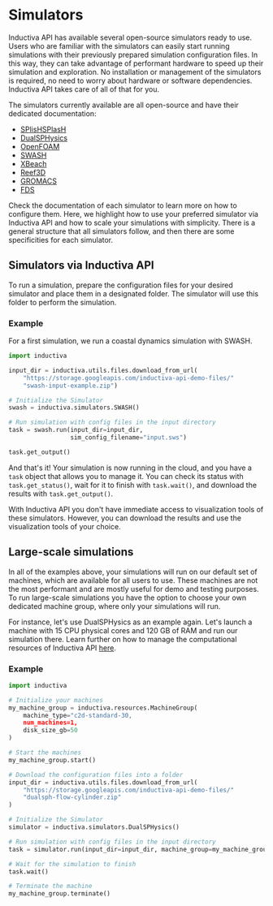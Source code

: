 # Simulators

Inductiva API has available several open-source simulators ready to use. Users who are familiar with the simulators can easily start running simulations with their previously prepared simulation configuration files. In this way, they can take advantage of performant hardware to speed up their simulation and exploration.
No installation or management of the simulators is required, no need to worry about hardware or software dependencies. Inductiva API takes care of all of that for you.

The simulators currently available are all open-source and have their dedicated documentation:
- [SPlisHSPlasH](https://github.com/InteractiveComputerGraphics/SPlisHSPlasH)
- [DualSPHysics](https://dual.sphysics.org/)
- [OpenFOAM](https://www.openfoam.com/)
- [SWASH](https://swash.sourceforge.io/)
- [XBeach](https://oss.deltares.nl/web/xbeach/)
- [Reef3D](https://reef3d.wordpress.com/)
- [GROMACS](https://www.gromacs.org/)
- [FDS](https://pages.nist.gov/fds-smv/)

Check the documentation of each simulator to learn more on how to configure them. Here, we highlight how to use your preferred simulator via Inductiva API and how to scale your simulations with simplicity. There is a general structure that all simulators follow, and then there are some specificities for each simulator.

## Simulators via Inductiva API

To run a simulation, prepare the configuration files for your desired simulator and place them in a designated folder. The simulator will use this folder to perform the simulation.

### Example

For a first simulation, we run a coastal dynamics simulation with SWASH.

```python
import inductiva

input_dir = inductiva.utils.files.download_from_url(
    "https://storage.googleapis.com/inductiva-api-demo-files/"
    "swash-input-example.zip")

# Initialize the Simulator
swash = inductiva.simulators.SWASH()

# Run simulation with config files in the input directory
task = swash.run(input_dir=input_dir, 
                 sim_config_filename="input.sws")

task.get_output()
```

And that's it! Your simulation is now running in the cloud, and you have a `task` object that allows you to manage it. You can check its status with `task.get_status()`, wait for it to finish with `task.wait()`, and download the results with `task.get_output()`.

With Inductiva API you don't have immediate access to visualization tools of these simulators. However, you can download the results and use the visualization tools of your choice. 

## Large-scale simulations

In all of the examples above, your simulations will run on our default set of machines, which are available for all users to use. These machines are not the most performant and are mostly useful for demo and testing purposes. To run large-scale simulations you have the option to choose your own dedicated machine group, where only your simulations will run.

For instance, let's use DualSPHysics as an example again. Let's launch a machine with 15 CPU physical cores and 120 GB of RAM and run our simulation there. Learn further on how to manage the computational resources of Inductiva API [here](https://github.com/inductiva/inductiva/blob/main/inductiva/resources/README.md).

### Example

```python
import inductiva

# Initialize your machines
my_machine_group = inductiva.resources.MachineGroup(
    machine_type="c2d-standard-30,
    num_machines=1,
    disk_size_gb=50
)

# Start the machines
my_machine_group.start()

# Download the configuration files into a folder
input_dir = inductiva.utils.files.download_from_url(
    "https://storage.googleapis.com/inductiva-api-demo-files/"
    "dualsph-flow-cylinder.zip"
)

# Initialize the Simulator
simulator = inductiva.simulators.DualSPHysics()

# Run simulation with config files in the input directory
task = simulator.run(input_dir=input_dir, machine_group=my_machine_group)

# Wait for the simulation to finish
task.wait()

# Terminate the machine
my_machine_group.terminate()
```